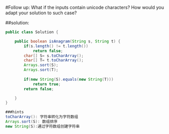#Follow up:
What if the inputs contain unicode characters? How would you adapt your solution to such case?

##solution:
```java
public class Solution {

    public boolean isAnagram(String s, String t) {
        if(s.length() != t.length())
            return false;
        char[] S= s.toCharArray();
        char[] T= t.toCharArray();
        Arrays.sort(S);
        Arrays.sort(T);
        
        if(new String(S).equals(new String(T)))
            return true;
        return false;

    }
}

###hints
toCharArray(): 字符串转化为字符数组
Arrays.sort(S): 数组排序
new String(S):通过字符数组创建字符串

